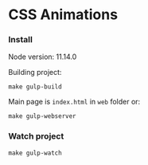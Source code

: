 # CSS Animations

### Install

Node version: 11.14.0

Building project:

    make gulp-build

Main page is `index.html` in `web` folder or:

    make gulp-webserver


### Watch project

    make gulp-watch
